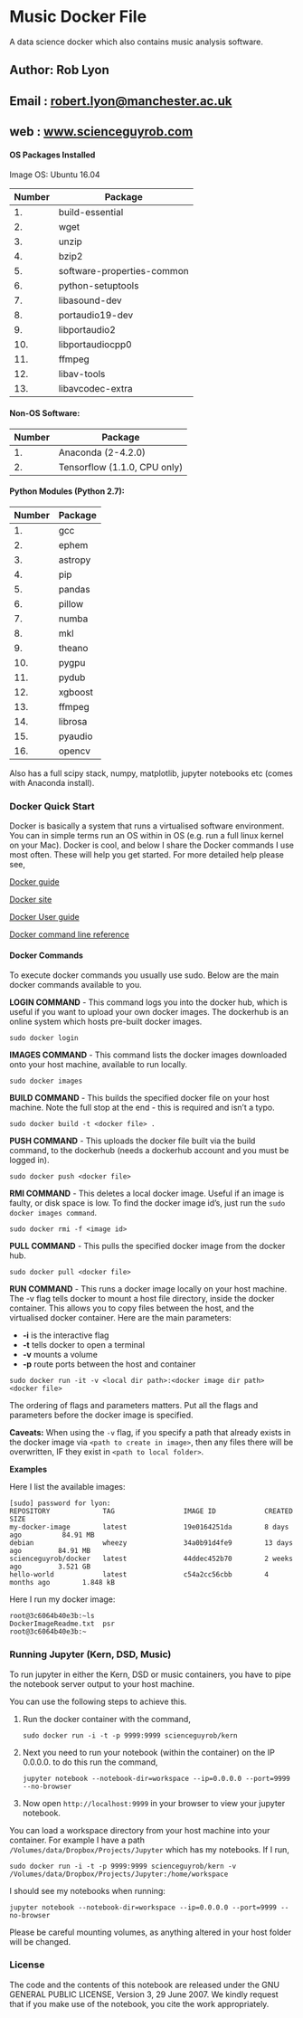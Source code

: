 # Music Docker File
A data science docker which also contains music analysis software.

## Author: Rob Lyon
## Email : robert.lyon@manchester.ac.uk
## web   : www.scienceguyrob.com
 
#### OS Packages Installed

Image OS: Ubuntu 16.04
  
| Number |          Package            |
|--------|-----------------------------|
|1.      |  build-essential            |
|2.      |  wget                       |
|3.      |  unzip                      |
|4.      |  bzip2                      |
|5.      |  software-properties-common |
|6.      |  python-setuptools          |
|7.      |  libasound-dev              |
|8.      |  portaudio19-dev            |
|9.      |  libportaudio2              |
|10.     |  libportaudiocpp0           |
|11.     |  ffmpeg                     |
|12.     |  libav-tools                |
|13.     |  libavcodec-extra           |

#### Non-OS Software:
  
| Number |            Package            |
|--------|-------------------------------|
|1.      |  Anaconda (2-4.2.0)           |
|2.      |  Tensorflow (1.1.0, CPU only) |

#### Python Modules (Python 2.7):

| Number |        Package      |
|--------| --------------------|
|1.      | gcc                 |
|2.      | ephem               |
|3.      | astropy             |
|4.      | pip                 |
|5.      | pandas              |
|6.      | pillow              |
|7.      | numba               |
|8.      | mkl                 |
|9.      | theano              |
|10.     | pygpu               |
|11.     | pydub               |
|12.     | xgboost             |
|13.     | ffmpeg              |
|14.     | librosa             |
|15.     | pyaudio             |
|16.     | opencv              |

Also has a full scipy stack, numpy, matplotlib, jupyter notebooks etc (comes with Anaconda install).

### Docker Quick Start

Docker is basically a system that runs a virtualised software environment. You can in simple terms run an OS
within in OS (e.g. run a full linux kernel on your Mac). Docker is cool, and below I share the
Docker commands I use most often. These will help you get started. For more detailed help please see,

[Docker guide](https://docs.docker.com/engine/getstarted/)

[Docker site](https://www.docker.com)

[Docker User guide](https://docs.docker.com/engine/userguide/)

[Docker command line reference](https://docs.docker.com/engine/reference/commandline/cli/)


#### Docker Commands
To execute docker commands you usually use sudo. Below are the main docker commands available to you.

**LOGIN COMMAND** - This command logs you into the docker hub, which is useful if you want to
upload your own docker images. The dockerhub is an online system which hosts pre-built docker images.

  `sudo docker login`


**IMAGES COMMAND** - This command lists the docker images downloaded onto your host machine, available to run locally.

  `sudo docker images`


**BUILD COMMAND** - This builds the specified docker file on your host machine. Note the full
stop at the end - this is required and isn’t a typo.

  `sudo docker build -t <docker file> .`


**PUSH COMMAND** - This uploads the docker file built via the build command, to the dockerhub
(needs a dockerhub account and you must be logged in).

  `sudo docker push <docker file>`


**RMI COMMAND** - This deletes a local docker image. Useful if an image is faulty,
or disk space is low. To find the docker image id’s, just run the `sudo docker images command`.

  `sudo docker rmi -f <image id>`


**PULL COMMAND** - This pulls the specified docker image from the docker hub.

  `sudo docker pull <docker file>`


**RUN COMMAND** - This runs a docker image locally on your host machine. The -v flag tells
docker to mount a host file directory, inside the docker container. This allows you to copy files
between the host, and the virtualised docker container. Here are the main parameters:

* **-i** is the interactive flag
* **-t** tells docker to open a terminal
* **-v** mounts a volume
* **-p** route ports between the host and container


`sudo docker run -it -v <local dir path>:<docker image dir path> <docker file>`

The ordering of flags and parameters matters. Put all the flags and parameters before the docker image is specified.

**Caveats:**
When using the `-v` flag, if you specify a path that already exists in the docker image via `<path to create in image>`,
    then any files there will be overwritten, IF they exist in `<path to local folder>`.


**Examples**

Here I list the available images:

```[lyon@zeus ~]$ sudo docker images
[sudo] password for lyon:
REPOSITORY             TAG                 IMAGE ID            CREATED             SIZE
my-docker-image        latest              19e0164251da        8 days ago          84.91 MB
debian                 wheezy              34a0b91d4fe9        13 days ago         84.91 MB
scienceguyrob/docker   latest              44ddec452b70        2 weeks ago         3.521 GB
hello-world            latest              c54a2cc56cbb        4 months ago        1.848 kB
```

Here I run my docker image:

```[lyon@zeus ~]$ sudo docker run -it scienceguyrob/docker
root@3c6064b40e3b:~ls
DockerImageReadme.txt  psr
root@3c6064b40e3b:~
```

### Running Jupyter (Kern, DSD, Music)

To run jupyter in either the Kern, DSD or music containers, you have to pipe the notebook server output to your host machine.

You can use the following steps to achieve this.

1. Run the docker container with the command,

      `sudo docker run -i -t -p 9999:9999 scienceguyrob/kern`

2. Next you need to run your notebook (within the container) on the IP 0.0.0.0. to do this run the command,

      `jupyter notebook --notebook-dir=workspace --ip=0.0.0.0 --port=9999 --no-browser`

3. Now open `http://localhost:9999` in your browser to view your jupyter notebook.

You can load a workspace directory from your host machine into your container. For example I have
a path `/Volumes/data/Dropbox/Projects/Jupyter` which has my notebooks. If I run,

   `sudo docker run -i -t -p 9999:9999 scienceguyrob/kern -v /Volumes/data/Dropbox/Projects/Jupyter:/home/workspace`

I should see my notebooks when running:

`jupyter notebook --notebook-dir=workspace --ip=0.0.0.0 --port=9999 --no-browser`

Please be careful mounting volumes, as anything altered in your host folder will be changed.

### License

The code and the contents of this notebook are released under the GNU GENERAL PUBLIC LICENSE, Version 3, 29 June 2007. We kindly request that if you make use of the notebook, you cite the work appropriately.